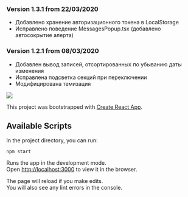 ### Version 1.3.1 from 22/03/2020

- Добавлено хранение авторизационного токена в LocalStorage
- Исправлено поведение MessagesPopup.tsx (добавлено автосокрытие алерта)

### Version 1.2.1 from 08/03/2020

- Добавлен вывод записей, отсортированных по убыванию даты изменения
- Исправлена подсветка секций при переключении
- Модифицирована темизация

![](https://github.com/komplekt17/Test-Tasks/blob/master/gifs/cnw.gif)

This project was bootstrapped with [Create React App](https://github.com/facebook/create-react-app).

## Available Scripts

In the project directory, you can run:

`npm start`

Runs the app in the development mode.<br />
Open [http://localhost:3000](http://localhost:3000) to view it in the browser.

The page will reload if you make edits.<br />
You will also see any lint errors in the console.
